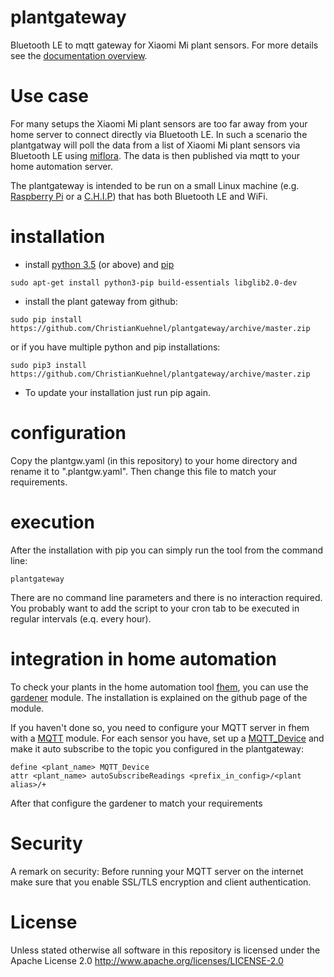 # plantgateway
Bluetooth LE to mqtt gateway for Xiaomi Mi plant sensors. For more details see the [documentation overview](doc/overview.md).

# Use case
For many setups the Xiaomi Mi plant sensors are too far away from your 
home server to connect directly via Bluetooth LE. 
In such a scenario the plantgatway will poll the data from a list of 
Xiaomi Mi plant sensors via Bluetooth LE using 
[miflora](https://github.com/open-homeautomation/miflora).
The data is then published via mqtt to your home automation server.

The plantgateway is intended to be run on a small Linux machine (e.g. 
[Raspberry Pi](https://www.raspberrypi.org/)
or a [C.H.I.P](https://getchip.com/)) that has both Bluetooth LE and WiFi.

# installation
* install [python 3.5](https://www.python.org/) (or above) 
and [pip](https://pip.pypa.io/en/stable/installing/)
```
sudo apt-get install python3-pip build-essentials libglib2.0-dev
```
* install the plant gateway from github:
```
sudo pip install https://github.com/ChristianKuehnel/plantgateway/archive/master.zip
```
or if you have multiple python and pip installations:
```
sudo pip3 install https://github.com/ChristianKuehnel/plantgateway/archive/master.zip
```
* To update your installation just run pip again. 

# configuration
Copy the plantgw.yaml (in this repository) to your home directory and 
rename it to ".plantgw.yaml".
Then change this file to match your requirements.

# execution
After the installation with pip you can simply run the tool from the command line:
```
plantgateway
```
There are no command line parameters and there is no interaction required.
You probably want to add the script to your cron tab to be executed 
in regular intervals (e.q. every hour).

# integration in home automation
To check your plants in the home automation tool [fhem](http://fhem.de/), 
you can use the 
[gardener](https://github.com/ChristianKuehnel/fhem-gardener) module. 
The installation is explained on the github page of the module.

If you haven't done so, you need to configure your MQTT server in fhem with 
a [MQTT](http://fhem.de/commandref.html#MQTT) module.
For each sensor you have, set up a [MQTT_Device](http://fhem.de/commandref.html#MQTT_DEVICE) 
and make it auto subscribe to the topic 
you configured in the plantgateway:
```
define <plant_name> MQTT_Device
attr <plant_name> autoSubscribeReadings <prefix_in_config>/<plant alias>/+
```

After that configure the gardener to match your requirements

# Security
A remark on security:
Before running your MQTT server on the internet make sure that you enable
SSL/TLS encryption and client authentication.

# License
Unless stated otherwise all software in this repository is licensed under the Apache License 2.0
http://www.apache.org/licenses/LICENSE-2.0
